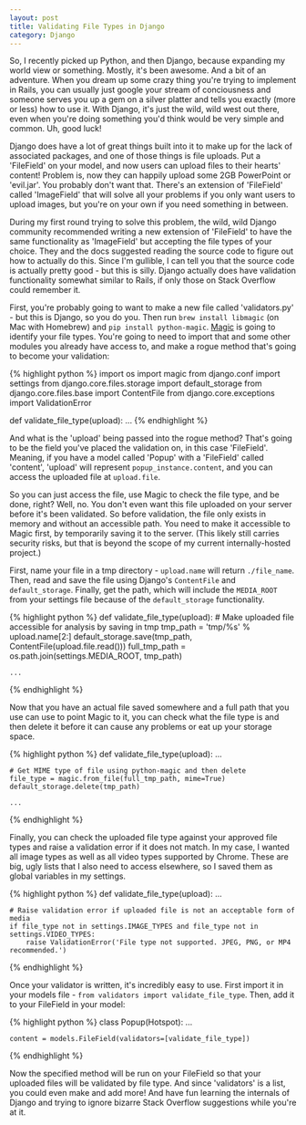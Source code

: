 ```yaml
---
layout: post
title: Validating File Types in Django
category: Django
---
```


So, I recently picked up Python, and then Django, because expanding my world
view or something. Mostly, it's been awesome. And a bit of an adventure. When
you dream up some crazy thing you're trying to implement in Rails, you can
usually just google your stream of conciousness and someone serves you up a gem
on a silver platter and tells you exactly (more or less) how to use it. With
Django, it's just the wild, wild west out there, even when you're doing something
you'd think would be very simple and common. Uh, good luck!

Django does have a lot of great things built into it to make up for the lack of
associated packages, and one of those things is file uploads. Put a 'FileField' on
your model, and now users can upload files to their hearts' content! Problem is,
now they can happily upload some 2GB PowerPoint or 'evil.jar'. You probably don't
want that. There's an extension of 'FileField' called 'ImageField' that will solve
all your problems if you only want users to upload images, but you're on your
own if you need something in between.

During my first round trying to solve this problem, the wild, wild Django
community recommended writing a new extension of 'FileField' to have the same
functionality as 'ImageField' but accepting the file types of your choice. They
and the docs suggested reading the source code to figure out how to actually do
this. Since I'm gullible, I can tell you that the source code is actually pretty
good - but this is silly. Django actually does have validation functionality
somewhat similar to Rails, if only those on Stack Overflow could remember it.

First, you're probably going to want to make a new file called 'validators.py' -
but this is Django, so you do you. Then run `brew install libmagic` (on Mac with
Homebrew) and `pip install python-magic`.
[Magic](https://github.com/ahupp/python-magic) is going to identify your file
types. You're going to need to import that and some other modules you already
have access to, and make a rogue method that's going to become your validation:

{% highlight python %}
import os
import magic
from django.conf import settings
from django.core.files.storage import default_storage
from django.core.files.base import ContentFile
from django.core.exceptions import ValidationError

def validate_file_type(upload):
    ...
{% endhighlight %}

And what is the 'upload' being passed into the rogue method? That's going to be
the field you've placed the validation on, in this case 'FileField'. Meaning, if
you have a model called 'Popup' with a 'FileField' called 'content', 'upload'
will represent `popup_instance.content`, and you can access the uploaded file
at `upload.file`.

So you can just access the file, use Magic to check the file
type, and be done, right? Well, no. You don't even want this file uploaded on
your server before it's been validated. So before validation, the file only
exists in memory and without an accessible path. You need to make it accessible
to Magic first, by temporarily saving it to the server. (This likely still
carries security risks, but that is beyond the scope of my current
internally-hosted project.)

First, name your file in a tmp directory - `upload.name` will return `./file_name`.
Then, read and save the file using Django's `ContentFile` and `default_storage`.
Finally, get the path, which will include the `MEDIA_ROOT` from your settings
file because of the `default_storage` functionality.

{% highlight python %}
def validate_file_type(upload):
    # Make uploaded file accessible for analysis by saving in tmp
    tmp_path = 'tmp/%s' % upload.name[2:]
    default_storage.save(tmp_path, ContentFile(upload.file.read()))
    full_tmp_path = os.path.join(settings.MEDIA_ROOT, tmp_path)

    ...
{% endhighlight %}

Now that you have an actual file saved somewhere and a full path that you use can
use to point Magic to it, you can check what the file type is and then delete it
before it can cause any problems or eat up your storage space.

{% highlight python %}
def validate_file_type(upload):
    ...

    # Get MIME type of file using python-magic and then delete
    file_type = magic.from_file(full_tmp_path, mime=True)
    default_storage.delete(tmp_path)

    ...
{% endhighlight %}

Finally, you can check the uploaded file type against your approved file types
and raise a validation error if it does not match. In my case, I wanted all
image types as well as all video types supported by Chrome. These are big, ugly
lists that I also need to access elsewhere, so I saved them as global variables
in my settings.

{% highlight python %}
def validate_file_type(upload):
    ...

    # Raise validation error if uploaded file is not an acceptable form of media
    if file_type not in settings.IMAGE_TYPES and file_type not in settings.VIDEO_TYPES:
        raise ValidationError('File type not supported. JPEG, PNG, or MP4 recommended.')
{% endhighlight %}

Once your validator is written, it's incredibly easy to use. First import it
in your models file - `from validators import validate_file_type`. Then, add it
to your FileField in your model:

{% highlight python %}
class Popup(Hotspot):
    ...

    content = models.FileField(validators=[validate_file_type])
{% endhighlight %}

Now the specified method will be run on your FileField so that your uploaded
files will be validated by file type. And since 'validators' is a list, you could
even make and add more! And have fun learning the internals of Django and trying
to ignore bizarre Stack Overflow suggestions while you're at it.

